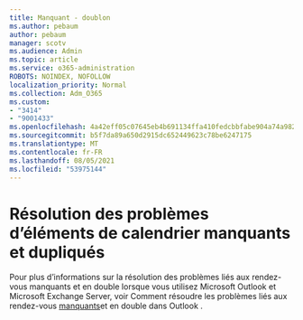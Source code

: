 ```yaml
---
title: Manquant - doublon
ms.author: pebaum
author: pebaum
manager: scotv
ms.audience: Admin
ms.topic: article
ms.service: o365-administration
ROBOTS: NOINDEX, NOFOLLOW
localization_priority: Normal
ms.collection: Adm_O365
ms.custom:
- "3414"
- "9001433"
ms.openlocfilehash: 4a42eff05c07645eb4b691134ffa410fedcbbfabe904a74a9827fc4e1934d7a4
ms.sourcegitcommit: b5f7da89a650d2915dc652449623c78be6247175
ms.translationtype: MT
ms.contentlocale: fr-FR
ms.lasthandoff: 08/05/2021
ms.locfileid: "53975144"
---
```

# <a name="troubleshooting-missing-and-duplicate-calendar-items"></a>Résolution des problèmes d’éléments de calendrier manquants et dupliqués

Pour plus d’informations sur la résolution des problèmes liés aux rendez-vous manquants et en double lorsque vous utilisez Microsoft Outlook et Microsoft Exchange Server, voir Comment résoudre les problèmes liés aux rendez-vous [manquants](https://support.microsoft.com/help/890436/how-to-troubleshoot-missing-and-duplicate-appointments-in-outlook)et en double dans Outlook .